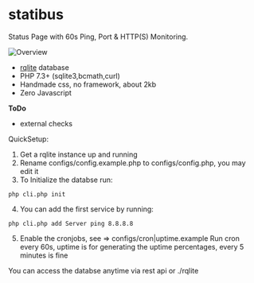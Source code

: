 # statibus

Status Page with 60s Ping, Port & HTTP(S) Monitoring.

![Overview](https://i.imgur.com/MhTiDTg.png)

- [rqlite](https://github.com/rqlite/rqlite) database
- PHP 7.3+ (sqlite3,bcmath,curl)
- Handmade css, no framework, about 2kb
- Zero Javascript

**ToDo**<br />
- external checks

QuickSetup:

1. Get a rqlite instance up and running
2. Rename configs/config.example.php to configs/config.php, you may edit it
2. To Initialize the databse run:
```
php cli.php init
```
4. You can add the first service by running:
```
php cli.php add Server ping 8.8.8.8
```
5. Enable the cronjobs, see => configs/cron|uptime.example
Run cron every 60s, uptime is for generating the uptime percentages, every 5 minutes is fine

You can access the databse anytime via rest api or ./rqlite
